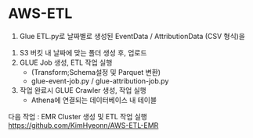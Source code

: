 # AWS-ETL

1. Glue
ETL.py로
날짜별로 생성된 EventData / AttributionData (CSV 형식)을
1) S3 버킷 내 날짜에 맞는 폴더 생성 후, 업로드
2) GLUE Job 생성, ETL 작업 실행 
    - (Transform;Schema설정 및 Parquet 변환)
    - glue-event-job.py / glue-attribution-job.py
3) 작업 완료시 GLUE Crawler 생성, 작업 실행
    - Athena에 연결되는 데이터베이스 내 테이블


다음 작업 : EMR Cluster 생성 및 ETL 작업 실행
https://github.com/KimHyeonn/AWS-ETL-EMR
